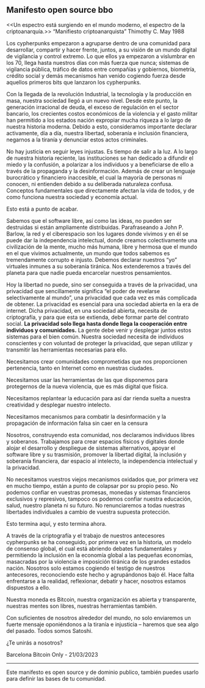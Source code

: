 ## Manifesto open source bbo
<<Un espectro está surgiendo en el mundo moderno, el espectro de la criptoanarquía.>> “Manifiesto criptoanarquista” Thimothy C. May 1988

Los cypherpunks empezaron a agruparse dentro de una comunidad para desarrollar, compartir y hacer frente, juntos, a su visión de un mundo digital de vigilancia y control extremo. Lo que ellos ya empezaron a vislumbrar en los 70, llega hasta nuestros días con más fuerza que nunca; sistemas de vigilancia pública, tráfico de datos entre compañías y gobiernos, biometría, crédito social y demás mecanismos han venido cogiendo fuerza desde aquellos primeros bits que lanzaron los cypherpunks.

Con la llegada de la revolución Industrial, la tecnología y la producción en masa, nuestra sociedad llegó a un nuevo nivel. Desde este punto, la generación irracional de deuda, el exceso de regulación en el sector bancario, los crecientes costos económicos de la violencia y el gasto militar han permitido a los estados nación expropiar mucha riqueza a lo largo de nuestra historia moderna. Debido a esto, consideramos importante declarar activamente, día a día, nuestra libertad, soberanía e inclusión financiera, negarnos a la tiranía y denunciar estos actos criminales.

No hay justicia en seguir leyes injustas. Es tiempo de salir a la luz. A lo largo de nuestra historia reciente, las instituciones se han dedicado a difundir el miedo y la confusión, a polarizar a los individuos y a beneficiarse de ello a través de la propaganda y la desinformación. Además de crear un lenguaje burocrático y financiero inaccesible, el cual la mayoría de personas ni conocen, ni entienden debido a su deliberada naturaleza confusa. Conceptos fundamentales que directamente afectan la vida de todos, y de como funciona nuestra sociedad y economía actual.

Esto está a punto de acabar.

Sabemos que el software libre, así como las ideas, no pueden ser destruidas si están ampliamente distribuidas. Parafraseando a John P. Barlow, la red y el ciberespacio son los lugares donde vivimos y en él se puede dar la independencia intelectual, donde creamos colectivamente una civilización de la mente, mucho más humana, libre y hermosa que el mundo en el que vivimos actualmente, un mundo que todos sabemos es tremendamente corrupto e injusto. Debemos declarar nuestros “yo” virtuales inmunes a su soberanía tiránica. Nos extenderemos a través del planeta para que nadie pueda encarcelar nuestros pensamientos.

Hoy la libertad no puede, sino ser conseguida a través de la privacidad, una privacidad que sencillamente significa “el poder de revelarse selectivamente al mundo”, una privacidad que cada vez es más complicada de obtener. La privacidad es esencial para una sociedad abierta en la era de internet. Dicha privacidad, en una sociedad abierta, necesita de criptografía, y para que esta se extienda, debe formar parte del contrato social. **La privacidad solo llega hasta donde llega la cooperación entre individuos y comunidades.** La gente debe venir y desplegar juntos estos sistemas para el bien común. Nuestra sociedad necesita de individuos conscientes y con voluntad de proteger la privacidad, que sepan utilizar y transmitir las herramientas necesarias para ello.

Necesitamos crear comunidades comprometidas que nos proporcionen pertenencia, tanto en Internet como en nuestras ciudades.

Necesitamos usar las herramientas de las que disponemos para protegernos de la nueva violencia, que es más digital que física.

Necesitamos replantear la educación para así dar rienda suelta a nuestra creatividad y desplegar nuestro intelecto.

Necesitamos mecanismos para combatir la desinformación y la propagación de información falsa sin caer en la censura

Nosotros, construyendo esta comunidad, nos declaramos individuos libres y soberanos. Trabajamos para crear espacios físicos y digitales donde alojar el desarrollo y despliegue de sistemas alternativos, apoyar el software libre y su trasmisión, promover la libertad digital, la inclusión y soberanía financiera, dar espacio al intelecto, la independencia intelectual y la privacidad.

No necesitamos vuestros viejos mecanismos oxidados que, por primera vez en mucho tiempo, están a punto de colapsar por su propio peso. No podemos confiar en vuestras promesas, monedas y sistemas financieros exclusivos y represivos, tampoco os podemos confiar nuestra educación, salud, nuestro planeta ni su futuro. No renunciaremos a todas nuestras libertades individuales a cambio de vuestra supuesta protección.

Esto termina aquí, y esto termina ahora.

A través de la criptografía y el trabajo de nuestros antecesores cypherpunks se ha conseguido, por primera vez en la historia, un modelo de consenso global, el cual está abriendo debates fundamentales y permitiendo la inclusión en la economía global a las pequeñas economías, masacradas por la violencia e imposición tiránica de los grandes estados nación. Nosotros solo estamos cogiendo el testigo de nuestros antecesores, reconociendo este hecho y agrupándonos bajo él. Hace falta enfrentarse a la realidad, reflexionar, debatir y hacer, nosotros estamos dispuestos a ello.

Nuestra moneda es Bitcoin, nuestra organización es abierta y transparente, nuestras mentes son libres, nuestras herramientas también.

Con suficientes de nosotros alrededor del mundo, no solo enviaremos un fuerte mensaje oponiéndonos a la tiranía e injusticia – haremos que sea algo del pasado. Todos somos Satoshi.

¿Te unirás a nosotros?

Barcelona Bitcoin Only - 21/03/2023

---

Este manifesto es open source y de dominio publico, también puedes usarlo para definir las bases de tu comunidad.
